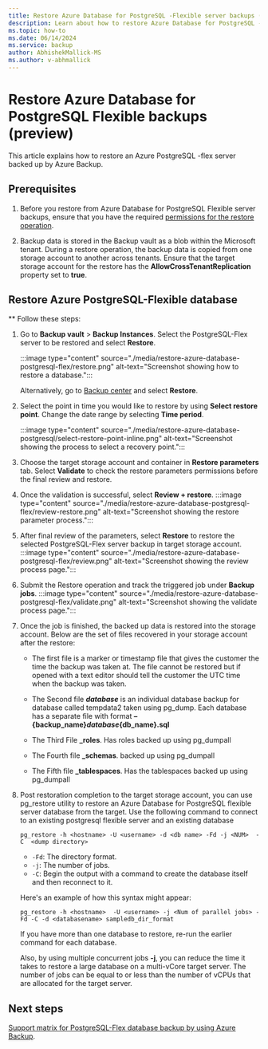 ```yaml
---
title: Restore Azure Database for PostgreSQL -Flexible server backups (preview)
description: Learn about how to restore Azure Database for PostgreSQL -Flexible backups.
ms.topic: how-to
ms.date: 06/14/2024
ms.service: backup
author: AbhishekMallick-MS
ms.author: v-abhmallick
---
```


# Restore Azure Database for PostgreSQL Flexible backups (preview)

This article explains how to restore an Azure PostgreSQL -flex server backed up by Azure Backup.

## Prerequisites

1. Before you restore from Azure Database for PostgreSQL Flexible server backups, ensure that you have the required [permissions for the restore operation](backup-azure-database-postgresql-flex-overview.md#permissions-for-backup).

2. Backup data is stored in the Backup vault as a blob within the Microsoft tenant. During a restore operation, the backup data is copied from one storage account to another across tenants. Ensure that the target storage account for the restore has the **AllowCrossTenantReplication** property set to **true**.

## Restore Azure PostgreSQL-Flexible database
**
Follow these steps:

1. Go to **Backup vault** > **Backup Instances**. Select the PostgreSQL-Flex server to be restored and select **Restore**.

   :::image type="content" source="./media/restore-azure-database-postgresql-flex/restore.png" alt-text="Screenshot showing how to restore a database.":::

   Alternatively, go to [Backup center](./backup-center-overview.md) and select **Restore**.	  
  
1. Select the point in time you would like to restore by using **Select restore point**. Change the date range by selecting **Time period**.

   :::image type="content" source="./media/restore-azure-database-postgresql/select-restore-point-inline.png" alt-text="Screenshot showing the process to select a recovery point.":::

1. Choose the target storage account and container in **Restore parameters** tab. Select **Validate** to check the restore parameters permissions before the final review and restore.

1. Once the validation is successful, select **Review + restore**.
   :::image type="content" source="./media/restore-azure-database-postgresql-flex/review-restore.png" alt-text="Screenshot showing the restore parameter process.":::

1. After final review of the parameters, select **Restore** to restore the selected PostgreSQL-Flex server backup in target storage account.
   :::image type="content" source="./media/restore-azure-database-postgresql-flex/review.png" alt-text="Screenshot showing the review process page."::: 
   
1. Submit the Restore operation and track the triggered job under **Backup jobs**.
   :::image type="content" source="./media/restore-azure-database-postgresql-flex/validate.png" alt-text="Screenshot showing the validate process page.":::

1. Once the job is finished, the backed up data is restored into the storage account. Below are the set of files recovered in your storage account after the restore:

   - The first file is a marker or timestamp file that gives the customer the time the backup was taken at. The file cannot be restored but if opened with a text editor should tell the customer the UTC time when the backup was taken.
     
   - The Second file **_database_** is an individual database backup for database called tempdata2 taken using pg_dump. Each database has a separate file with format **– {backup_name}_database_{db_name}.sql**
     
   - The Third File **_roles**. Has roles backed up using pg_dumpall
 
   - The Fourth file **_schemas**. backed up using pg_dumpall
     
   - The Fifth file **_tablespaces**. Has the tablespaces backed up using pg_dumpall

1. Post restoration completion to the target storage account, you can use pg_restore utility to restore an Azure Database for PostgreSQL flexible server database from the target. Use the following command to connect to an existing postgresql flexible server and an existing database

   `pg_restore -h <hostname> -U <username> -d <db name> -Fd -j <NUM>  -C  <dump directory>`

   * `-Fd`: The directory format.   
   * `-j`: The number of jobs.   
   * `-C`: Begin the output with a command to create the database itself and then reconnect to it.     

   Here's an example of how this syntax might appear:

   `pg_restore -h <hostname>  -U <username> -j <Num of parallel jobs> -Fd -C -d <databasename> sampledb_dir_format`

   If you have more than one database to restore, re-run the earlier command for each database.

   Also, by using multiple concurrent jobs **-j**, you can reduce the time it takes to restore a large database on a multi-vCore target server. The number of jobs can be equal to or less than the number of vCPUs that are allocated for the target server.
 
## Next steps

[Support matrix for PostgreSQL-Flex database backup by using Azure Backup](backup-azure-database-postgresql-flex-support-matrix.md).